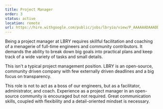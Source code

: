 ```yaml
---
title: Project Manager
order: 3
status: active
location: remote
url: https://hire.withgoogle.com/public/jobs/lbryio/view/P_AAAAAADAAADDIQ-YUHEtOA?trackingTag=joinUs
---
```

Being a project manager at LBRY requires skillful facilitation and coaching of a menagerie of full-time engineers and community contributors. It demands the ability to break down big goals into practical plans and keep track of a wide variety of tasks and small details.

This isn't a typical project management position. LBRY is an open-source, community driven company with few externally driven deadlines and a big focus on transparency. 

This role is not to act as a boss of our engineers, but as a facilitator, administrator, and coach. Experience as a project manager in an open-source community is encouraged but not required. Great communication skills, coupled with flexibility and a detail-oriented mindset is necessary.
